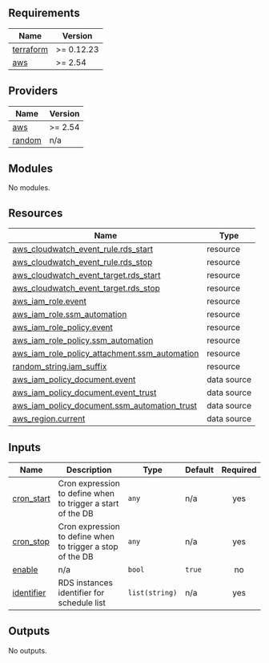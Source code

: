 ## Requirements

| Name | Version |
|------|---------|
| <a name="requirement_terraform"></a> [terraform](#requirement\_terraform) | >= 0.12.23 |
| <a name="requirement_aws"></a> [aws](#requirement\_aws) | >= 2.54 |

## Providers

| Name | Version |
|------|---------|
| <a name="provider_aws"></a> [aws](#provider\_aws) | >= 2.54 |
| <a name="provider_random"></a> [random](#provider\_random) | n/a |

## Modules

No modules.

## Resources

| Name | Type |
|------|------|
| [aws_cloudwatch_event_rule.rds_start](https://registry.terraform.io/providers/hashicorp/aws/latest/docs/resources/cloudwatch_event_rule) | resource |
| [aws_cloudwatch_event_rule.rds_stop](https://registry.terraform.io/providers/hashicorp/aws/latest/docs/resources/cloudwatch_event_rule) | resource |
| [aws_cloudwatch_event_target.rds_start](https://registry.terraform.io/providers/hashicorp/aws/latest/docs/resources/cloudwatch_event_target) | resource |
| [aws_cloudwatch_event_target.rds_stop](https://registry.terraform.io/providers/hashicorp/aws/latest/docs/resources/cloudwatch_event_target) | resource |
| [aws_iam_role.event](https://registry.terraform.io/providers/hashicorp/aws/latest/docs/resources/iam_role) | resource |
| [aws_iam_role.ssm_automation](https://registry.terraform.io/providers/hashicorp/aws/latest/docs/resources/iam_role) | resource |
| [aws_iam_role_policy.event](https://registry.terraform.io/providers/hashicorp/aws/latest/docs/resources/iam_role_policy) | resource |
| [aws_iam_role_policy.ssm_automation](https://registry.terraform.io/providers/hashicorp/aws/latest/docs/resources/iam_role_policy) | resource |
| [aws_iam_role_policy_attachment.ssm_automation](https://registry.terraform.io/providers/hashicorp/aws/latest/docs/resources/iam_role_policy_attachment) | resource |
| [random_string.iam_suffix](https://registry.terraform.io/providers/hashicorp/random/latest/docs/resources/string) | resource |
| [aws_iam_policy_document.event](https://registry.terraform.io/providers/hashicorp/aws/latest/docs/data-sources/iam_policy_document) | data source |
| [aws_iam_policy_document.event_trust](https://registry.terraform.io/providers/hashicorp/aws/latest/docs/data-sources/iam_policy_document) | data source |
| [aws_iam_policy_document.ssm_automation_trust](https://registry.terraform.io/providers/hashicorp/aws/latest/docs/data-sources/iam_policy_document) | data source |
| [aws_region.current](https://registry.terraform.io/providers/hashicorp/aws/latest/docs/data-sources/region) | data source |

## Inputs

| Name | Description | Type | Default | Required |
|------|-------------|------|---------|:--------:|
| <a name="input_cron_start"></a> [cron\_start](#input\_cron\_start) | Cron expression to define when to trigger a start of the DB | `any` | n/a | yes |
| <a name="input_cron_stop"></a> [cron\_stop](#input\_cron\_stop) | Cron expression to define when to trigger a stop of the DB | `any` | n/a | yes |
| <a name="input_enable"></a> [enable](#input\_enable) | n/a | `bool` | `true` | no |
| <a name="input_identifier"></a> [identifier](#input\_identifier) | RDS instances identifier for schedule list | `list(string)` | n/a | yes |

## Outputs

No outputs.